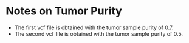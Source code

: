 # Notes on Tumor Purity

* The first vcf file is obtained with the tumor sample purity of 0.7.
* The second vcf file is obtained with the tumor sample purity of 0.5.
